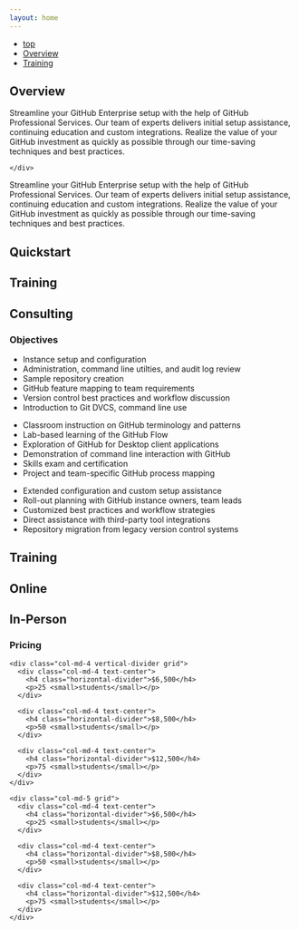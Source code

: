 ```yaml
---
layout: home
---
```


<div id="sub-nav" class="sub-nav" data-spy="affix" data-offset-top="400">
  <ul class="nav filter-list text-center">
    <li><a href="#top" class="active filter-item hidden">top</a></li>
    <li><a href="#overview" class="filter-item">Overview</a></li>
    <li><a href="#training" class="filter-item">Training</a></li>
  </ul>
</div>

<h2 id="overview">Overview</h2>

<div class="row">
  <div class="container">
    <div class="col-md-6">
      <p>Streamline your GitHub Enterprise setup with the help of GitHub Professional Services. Our team of experts delivers initial setup assistance, continuing education and custom integrations. Realize the value of your GitHub investment as quickly as possible through our time-saving techniques and best practices.</p>
    </div>
    <div class="col-md-6">

    </div>
  </div>
</div>

<div class="row container-dim">
  <div class="container">
    <div class="col-md-1"></div>
    <div class="col-md-10">
      <p>Streamline your GitHub Enterprise setup with the help of GitHub Professional Services. Our team of experts delivers initial setup assistance, continuing education and custom integrations. Realize the value of your GitHub investment as quickly as possible through our time-saving techniques and best practices.</p>
    </div>
    <div class="col-md-1"></div>
  </div>
</div>


<div class="container proserv">


  <div class="row">
    <div class="col-md-3"></div>
    <div class="col-md-3"><h2>Quickstart</h2></div>
    <div class="col-md-3"><h2>Training</h2></div>
    <div class="col-md-3"><h2>Consulting</h2></div>
  </div>

  <div class="row horizontal-divider">
    <div class="col-md-3">
      <h3>Objectives</h3>
    </div>
    <div class="col-md-3">
      <ul>
        <li>Instance setup and configuration</li>
        <li>Administration, command line utilties, and audit log review</li>
        <li>Sample repository creation</li>
        <li>GitHub feature mapping to team requirements</li>
        <li>Version control best practices and workflow discussion</li>
        <li>Introduction to Git DVCS, command line use</li>
      </ul>
    </div>
    <div class="col-md-3">
      <ul>
        <li>Classroom instruction on GitHub terminology and patterns</li>
        <li>Lab-based learning of the GitHub Flow</li>
        <li>Exploration of GitHub for Desktop client applications</li>
        <li>Demonstration of command line interaction with GitHub</li>
        <li>Skills exam and certification</li>
        <li>Project and team-specific GitHub process mapping</li>
      </ul>
    </div>
    <div class="col-md-3">
      <ul>
        <li>Extended configuration and custom setup assistance</li>
        <li>Roll-out planning with GitHub instance owners, team leads</li>
        <li>Customized best practices and workflow strategies</li>
        <li>Direct assistance with third-party tool integrations</li>
        <li>Repository migration from legacy version control systems</li>
      </ul>
    </div>
  </div>
</div>


<div class="container training">
  <h2 id="training">Training</h2>

  <div class="row">
    <div class="col-md-3"></div>
    <div class="col-md-4"><h2>Online</h2></div>
    <div class="col-md-5"><h2>In-Person</h2></div>
  </div>

  <div class="row">
    <div class="col-md-3">
      <h3>Pricing</h3>
    </div>

    <div class="col-md-4 vertical-divider grid">
      <div class="col-md-4 text-center">
        <h4 class="horizontal-divider">$6,500</h4>
        <p>25 <small>students</small></p>
      </div>

      <div class="col-md-4 text-center">
        <h4 class="horizontal-divider">$8,500</h4>
        <p>50 <small>students</small></p>
      </div>

      <div class="col-md-4 text-center">
        <h4 class="horizontal-divider">$12,500</h4>
        <p>75 <small>students</small></p>
      </div>
    </div>

    <div class="col-md-5 grid">
      <div class="col-md-4 text-center">
        <h4 class="horizontal-divider">$6,500</h4>
        <p>25 <small>students</small></p>
      </div>

      <div class="col-md-4 text-center">
        <h4 class="horizontal-divider">$8,500</h4>
        <p>50 <small>students</small></p>
      </div>

      <div class="col-md-4 text-center">
        <h4 class="horizontal-divider">$12,500</h4>
        <p>75 <small>students</small></p>
      </div>
    </div>
  </div>
</div>
